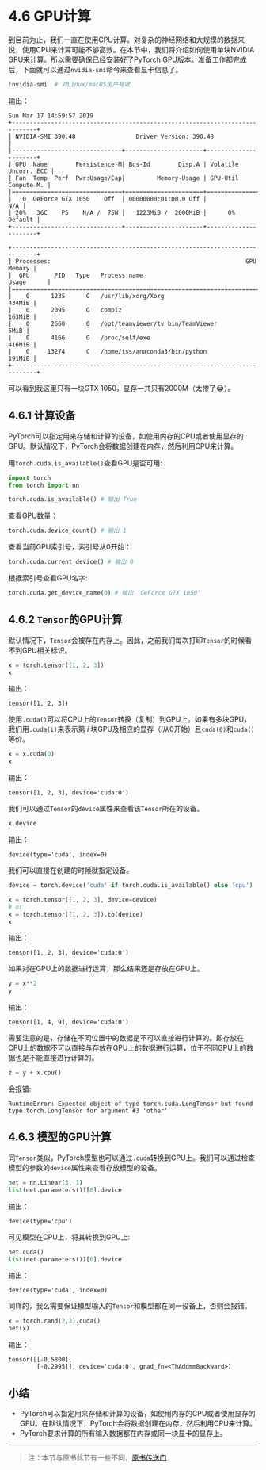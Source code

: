 # 4.6 GPU计算

到目前为止，我们一直在使用CPU计算。对复杂的神经网络和大规模的数据来说，使用CPU来计算可能不够高效。在本节中，我们将介绍如何使用单块NVIDIA GPU来计算。所以需要确保已经安装好了PyTorch GPU版本。准备工作都完成后，下面就可以通过`nvidia-smi`命令来查看显卡信息了。

``` python
!nvidia-smi  # 对Linux/macOS用户有效
```
输出：
```
Sun Mar 17 14:59:57 2019       
+-----------------------------------------------------------------------------+
| NVIDIA-SMI 390.48                 Driver Version: 390.48                    |
|-------------------------------+----------------------+----------------------+
| GPU  Name        Persistence-M| Bus-Id        Disp.A | Volatile Uncorr. ECC |
| Fan  Temp  Perf  Pwr:Usage/Cap|         Memory-Usage | GPU-Util  Compute M. |
|===============================+======================+======================|
|   0  GeForce GTX 1050    Off  | 00000000:01:00.0 Off |                  N/A |
| 20%   36C    P5    N/A /  75W |   1223MiB /  2000MiB |      0%      Default |
+-------------------------------+----------------------+----------------------+
                                                                               
+-----------------------------------------------------------------------------+
| Processes:                                                       GPU Memory |
|  GPU       PID   Type   Process name                             Usage      |
|=============================================================================|
|    0      1235      G   /usr/lib/xorg/Xorg                           434MiB |
|    0      2095      G   compiz                                       163MiB |
|    0      2660      G   /opt/teamviewer/tv_bin/TeamViewer              5MiB |
|    0      4166      G   /proc/self/exe                               416MiB |
|    0     13274      C   /home/tss/anaconda3/bin/python               191MiB |
+-----------------------------------------------------------------------------+
```
可以看到我这里只有一块GTX 1050，显存一共只有2000M（太惨了😭）。

## 4.6.1 计算设备

PyTorch可以指定用来存储和计算的设备，如使用内存的CPU或者使用显存的GPU。默认情况下，PyTorch会将数据创建在内存，然后利用CPU来计算。

用`torch.cuda.is_available()`查看GPU是否可用:
``` python
import torch
from torch import nn

torch.cuda.is_available() # 输出 True
```

查看GPU数量：
``` python
torch.cuda.device_count() # 输出 1
```
查看当前GPU索引号，索引号从0开始：
``` python
torch.cuda.current_device() # 输出 0
```
根据索引号查看GPU名字:
``` python
torch.cuda.get_device_name(0) # 输出 'GeForce GTX 1050'
```

## 4.6.2 `Tensor`的GPU计算
默认情况下，`Tensor`会被存在内存上。因此，之前我们每次打印`Tensor`的时候看不到GPU相关标识。
``` python
x = torch.tensor([1, 2, 3])
x
```
输出：
```
tensor([1, 2, 3])
```
使用`.cuda()`可以将CPU上的`Tensor`转换（复制）到GPU上。如果有多块GPU，我们用`.cuda(i)`来表示第 $i$ 块GPU及相应的显存（$i$从0开始）且`cuda(0)`和`cuda()`等价。
``` python
x = x.cuda(0)
x
```
输出：
```
tensor([1, 2, 3], device='cuda:0')
```

我们可以通过`Tensor`的`device`属性来查看该`Tensor`所在的设备。
```python
x.device
```
输出：
```
device(type='cuda', index=0)
```
我们可以直接在创建的时候就指定设备。
``` python
device = torch.device('cuda' if torch.cuda.is_available() else 'cpu')

x = torch.tensor([1, 2, 3], device=device)
# or
x = torch.tensor([1, 2, 3]).to(device)
x
```
输出：
```
tensor([1, 2, 3], device='cuda:0')
```
如果对在GPU上的数据进行运算，那么结果还是存放在GPU上。
``` python
y = x**2
y
```
输出：
```
tensor([1, 4, 9], device='cuda:0')
```
需要注意的是，存储在不同位置中的数据是不可以直接进行计算的。即存放在CPU上的数据不可以直接与存放在GPU上的数据进行运算，位于不同GPU上的数据也是不能直接进行计算的。
``` python
z = y + x.cpu()
```
会报错:
```
RuntimeError: Expected object of type torch.cuda.LongTensor but found type torch.LongTensor for argument #3 'other'
```

## 4.6.3 模型的GPU计算

同`Tensor`类似，PyTorch模型也可以通过`.cuda`转换到GPU上。我们可以通过检查模型的参数的`device`属性来查看存放模型的设备。

``` python
net = nn.Linear(3, 1)
list(net.parameters())[0].device
```
输出：
```
device(type='cpu')
```
可见模型在CPU上，将其转换到GPU上:
``` python
net.cuda()
list(net.parameters())[0].device
```
输出：
```
device(type='cuda', index=0)
```

同样的，我么需要保证模型输入的`Tensor`和模型都在同一设备上，否则会报错。

``` python
x = torch.rand(2,3).cuda()
net(x)
```
输出：
```
tensor([[-0.5800],
        [-0.2995]], device='cuda:0', grad_fn=<ThAddmmBackward>)
```


## 小结

* PyTorch可以指定用来存储和计算的设备，如使用内存的CPU或者使用显存的GPU。在默认情况下，PyTorch会将数据创建在内存，然后利用CPU来计算。
* PyTorch要求计算的所有输入数据都在内存或同一块显卡的显存上。


-----------
> 注：本节与原书此节有一些不同，[原书传送门](https://zh.d2l.ai/chapter_deep-learning-computation/use-gpu.html)
